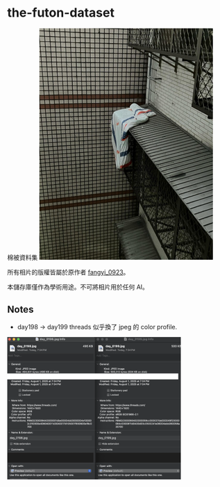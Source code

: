 # the-futon-dataset
棉被資料集
<img src="data/day_0001.jpg" width="400" alt="day1">

所有相片的版權皆屬於原作者 [fangyi_0923](https://www.threads.com/@fangyi_0923)。

本儲存庫僅作為學術用途。不可將相片用於任何 AI。

## Notes
* day198 -> day199 threads 似乎換了 jpeg 的 color profile.
<img src="notes/diff_198_199.png" width="400" alt="day 198 199 diff">
